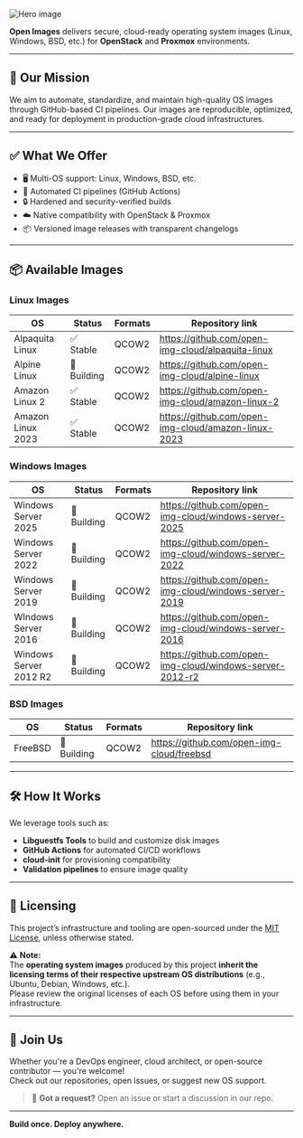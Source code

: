![Hero image](/open-images-logo.png)

**Open Images** delivers secure, cloud-ready operating system images (Linux, Windows, BSD, etc.) for **OpenStack** and **Proxmox** environments.

---

## 🚀 Our Mission

We aim to automate, standardize, and maintain high-quality OS images through GitHub-based CI pipelines. Our images are reproducible, optimized, and ready for deployment in production-grade cloud infrastructures.

---

## ✅ What We Offer

- 🖥️ Multi-OS support: Linux, Windows, BSD, etc.
- 🔁 Automated CI pipelines (GitHub Actions)
- 🔒 Hardened and security-verified builds
- ☁️ Native compatibility with OpenStack & Proxmox
- 📦 Versioned image releases with transparent changelogs

---

## 📦 Available Images

### Linux Images

| OS                | Status           | Formats             | Repository link                                     |
|-------------------|------------------|---------------------|-----------------------------------------------------|
| Alpaquita Linux   | ✅ Stable        | QCOW2               | https://github.com/open-img-cloud/alpaquita-linux   |
| Alpine Linux      | 🚧 Building      | QCOW2               | https://github.com/open-img-cloud/alpine-linux      |
| Amazon Linux 2    | ✅ Stable        | QCOW2               | https://github.com/open-img-cloud/amazon-linux-2    |
| Amazon Linux 2023 | ✅ Stable        | QCOW2               | https://github.com/open-img-cloud/amazon-linux-2023 |

### Windows Images

| OS                     | Status          | Formats             | Repository link                                          |
|------------------------|-----------------|---------------------|----------------------------------------------------------|
| Windows Server 2025    | 🚧 Building     | QCOW2               | https://github.com/open-img-cloud/windows-server-2025    |
| Windows Server 2022    | 🚧 Building     | QCOW2               | https://github.com/open-img-cloud/windows-server-2022    |
| Windows Server 2019    | 🚧 Building     | QCOW2               | https://github.com/open-img-cloud/windows-server-2019    |
| WIndows Server 2016    | 🚧 Building     | QCOW2               | https://github.com/open-img-cloud/windows-server-2016    |
| Windows Server 2012 R2 | 🚧 Building     | QCOW2               | https://github.com/open-img-cloud/windows-server-2012-r2 |

### BSD Images

| OS                | Status           | Formats             | Repository link                           |
|-------------------|------------------|---------------------|-------------------------------------------|
| FreeBSD           | 🚧 Building      | QCOW2               | https://github.com/open-img-cloud/freebsd |


---

## 🛠️ How It Works

We leverage tools such as:

- **Libguestfs Tools** to build and customize disk images
- **GitHub Actions** for automated CI/CD workflows
- **cloud-init** for provisioning compatibility
- **Validation pipelines** to ensure image quality

---

## 📜 Licensing

This project’s infrastructure and tooling are open-sourced under the [MIT License](LICENSE), unless otherwise stated.

⚠️ **Note:**  
The **operating system images** produced by this project **inherit the licensing terms of their respective upstream OS distributions** (e.g., Ubuntu, Debian, Windows, etc.).  
Please review the original licenses of each OS before using them in your infrastructure.

---

## 🤝 Join Us

Whether you're a DevOps engineer, cloud architect, or open-source contributor — you're welcome!  
Check out our repositories, open issues, or suggest new OS support.

> 💬 **Got a request?** Open an issue or start a discussion in our repo.

---

**Build once. Deploy anywhere.**

